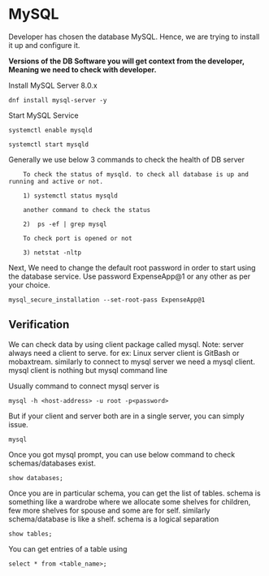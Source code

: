 # MySQL

Developer has chosen the database MySQL. Hence, we are trying to install it up and configure it.

**Versions of the DB Software you will get context from the developer, Meaning we need to check with developer.**

Install MySQL Server 8.0.x

```
dnf install mysql-server -y
```

Start MySQL Service

```
systemctl enable mysqld
```
```
systemctl start mysqld
```

Generally we use below 3 commands to check the health of DB server       

        To check the status of mysqld. to check all database is up and running and active or not.
        
        1) systemctl status mysqld
        
        another command to check the status

        2)  ps -ef | grep mysql
       
        To check port is opened or not 
     
        3) netstat -nltp
        
Next, We need to change the default root password in order to start using the database service. Use password ExpenseApp@1 or any other as per your choice.

```
mysql_secure_installation --set-root-pass ExpenseApp@1
```

## Verification

We can check data by using client package called mysql.
Note: server always need a client to serve. for ex: Linux server client is GitBash or mobaxtream. similarly to connect to mysql server we need a mysql client. mysql client is nothing but mysql command line

Usually command to connect mysql server is

```
mysql -h <host-address> -u root -p<password>
```

But if your client and server both are in a single server, you can simply issue.

```
mysql
```

Once you got mysql prompt, you can use below command to check schemas/databases exist.

```
show databases;
```

Once you are in particular schema, you can get the list of tables.
schema is something like a wardrobe where we allocate some shelves for children, few more shelves for spouse and some are for self. similarly schema/database is like a shelf.
schema is a logical separation

```
show tables;
```

You can get entries of a table using

```
select * from <table_name>;
```

